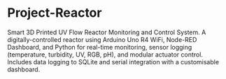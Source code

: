 # Project-Reactor
Smart 3D Printed UV Flow Reactor Monitoring and Control System. A digitally-controlled reactor using Arduino Uno R4 WiFi, Node-RED Dashboard, and Python for real-time monitoring, sensor logging (temperature, turbidity, UV, RGB, pH), and modular actuator control. Includes data logging to SQLite and serial integration with a customisable dashboard.
